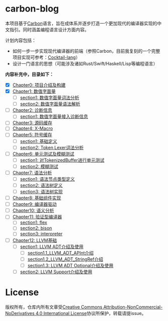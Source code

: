 # carbon-blog

本项目基于[Carbon](https://github.com/carbon-language/carbon-lang)语言，旨在成体系并逐步打造一个更加现代的编译器实现的中文指引。同时涵盖编程语言设计方面内容。

计划内容包括：

- 如何一步一步实现现代编译器的前端（参照Carbon，目前我复刻的一个完整项目实现可参考：[Cocktail-lang](https://github.com/CanftIn/cocktail-lang)）
- 设计一门语言的思想（可能涉及诸如Rust/Swift/Haskell/Lisp等编程语言）

**内容补充中，目录如下：**

- [X] [Chapter0: 项目介绍及构建](/blog/chapter0/project_structure/项目介绍及构建.md)
- [X] [Chapter1: 数值字面量](/blog/chapter1/numeric_literal/数值字面量.md)
  - [ ] [section1: 数值字面量词法分析](/blog/chapter1/numeric_literal/section1_数值字面量词法分析.md)
  - [ ] [section2: 数值字面量语法解析](/blog/chapter1/numeric_literal/section2_数值字面量语法解析.md)
- [ ] [Chapter2: 诊断信息](/blog/chapter2/diagnostic/诊断信息.md)
  - [ ] [section1: 数值字面量接入诊断信息](/blog/chapter2/diagnostic/section1_数值字面量接入诊断信息.md)
- [ ] [Chapter3: 源码缓存](/blog/chapter3/source_buffer/源码缓存.md)
- [ ] [Chapter4: X-Macro](/blog/chapter4/X-Macro/X-Macro.md)
- [ ] [Chapter5: 符号缓存](/blog/chapter5/tokenized_buffer/符号缓存.md)
  - [ ] [section1: 基础定义](/blog/chapter5/tokenized_buffer/section1_基础定义.md)
  - [ ] [section2: Token Lexer词法分析](/blog/chapter5/tokenized_buffer/section2_Token_Lexer词法分析.md)
- [ ] [Chapter6: 单元测试及模糊测试](/blog/chapter6/单元测试及模糊测试介绍.md)
  - [ ] [section1: 对TokenizedBuffer进行单元测试](/blog/chapter6/unittest/对TokenizedBuffer进行单元测试.md)
  - [ ] [section2: 模糊测试](/blog/chapter6/fuzzing/模糊测试.md)
- [ ] [Chapter7: 语法分析](/blog/chapter7/parser/语法分析.md)
  - [ ] [section1: 语法节点类型定义](/blog/chapter7/parser/section1_语法节点类型定义.md)
  - [ ] [section2: 语法树定义](/blog/chapter7/parser/section2_语法树定义.md)
  - [ ] [section3: 语法树实现](/blog/chapter7/parsre/section3_语法树实现.md)
- [ ] [Chapter8: 基础组件实现](/blog/chapter8/common_tools/基础组件实现.md)
- [ ] [Chapter9: 编译器驱动](/blog/chapter9/driver/编译器驱动实现.md)
- [ ] [Chapter10: 语义分析](/blog/chapter10/sema/语义分析.md)
- [ ] [Chapter11: 验证型编译器](/blog/chatper11/experimental/验证型编译器.md)
  - [ ] [section1: flex](/blog/chapter11/experimental/section1_flex.md)
  - [ ] [section2: bison](/blog/chapter11/experimental/section2_bison.md)
  - [ ] [section3: interpreter](/blog/chapter11/experimental/section3_interpreter.md)
- [ ] [Chapter12: LLVM基础](/blog/chapter12/llvm/LLVM基础.md)
  - [ ] [section1: LLVM ADT介绍及使用](/blog/chapter12/llvm/section1_LLVM_ADT介绍及使用.md)
    - [ ] [section1.1_LLVM_ADT_APInt介绍](/blog/chapter12/llvm/section1.1_LLVM_ADT_APInt介绍.md)
    - [ ] [section1.2_LLVM_ADT_StringRef介绍](/blog/chapter12/llvm/section1.2_LLVM_ADT_StringRef介绍.md)
    - [ ] [section1.3: LLVM ADT Optional介绍及使用](/blog/chapter12/llvm/section1.3_LLVM_ADT_Optional介绍及使用.md)
  - [ ] [section2: LLVM Support介绍及使用](/blog/chapter12/llvm/section2_LLVM_Support介绍及使用.md)

# License

版权所有，仓库内所有文章受[Creative Commons Attribution-NonCommercial-NoDerivatives 4.0 International License](https://creativecommons.org/licenses/by-nc-nd/4.0/)协议所保护，转载请提issue。